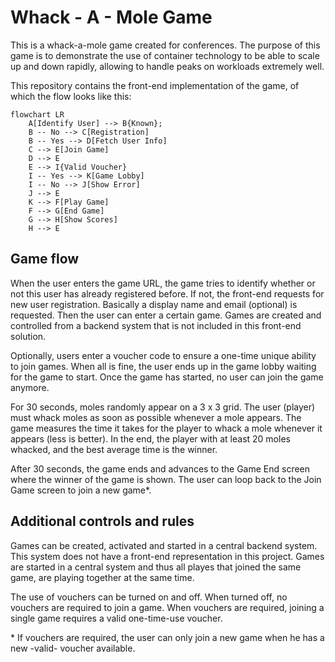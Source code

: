 # Whack - A - Mole Game

This is a whack-a-mole game created for conferences. The purpose of this game is to demonstrate the use of container technology to be able to scale up and down rapidly, allowing to handle peaks on workloads extremely well.

This repository contains the front-end implementation of the game, of which the flow looks like this:

```mermaid
flowchart LR
    A[Identify User] --> B{Known};
    B -- No --> C[Registration]
    B -- Yes --> D[Fetch User Info]
    C --> E[Join Game]
    D --> E
    E --> I{Valid Voucher}
    I -- Yes --> K[Game Lobby]
    I -- No --> J[Show Error]
    J --> E
    K --> F[Play Game]
    F --> G[End Game]
    G --> H[Show Scores]
    H --> E
```

## Game flow

When the user enters the game URL, the game tries to identify whether or not this user has already registered before. If not, the front-end requests for new user registration. Basically a display name and email (optional) is requested. Then the user can enter a certain game. Games are created and controlled from a backend system that is not included in this front-end solution.

Optionally, users enter a voucher code to ensure a one-time unique ability to join games. When all is fine, the user ends up in the game lobby waiting for the game to start. Once the game has started, no user can join the game anymore.

For 30 seconds, moles randomly appear on a 3 x 3 grid. The user (player) must whack moles as soon as possible whenever a mole appears. The game measures the time it takes for the player to whack a mole whenever it appears (less is better). In the end, the player with at least 20 moles whacked, and the best average time is the winner.

After 30 seconds, the game ends and advances to the Game End screen where the winner of the game is shown. The user can loop back to the Join Game screen to join a new game\*.

## Additional controls and rules

Games can be created, activated and started in a central backend system. This system does not have a front-end representation in this project. Games are started in a central system and thus all playes that joined the same game, are playing together at the same time.

The use of vouchers can be turned on and off. When turned off, no vouchers are required to join a game. When vouchers are required, joining a single game requires a valid one-time-use voucher.

\* If vouchers are required, the user can only join a new game when he has a new -valid- voucher available.
